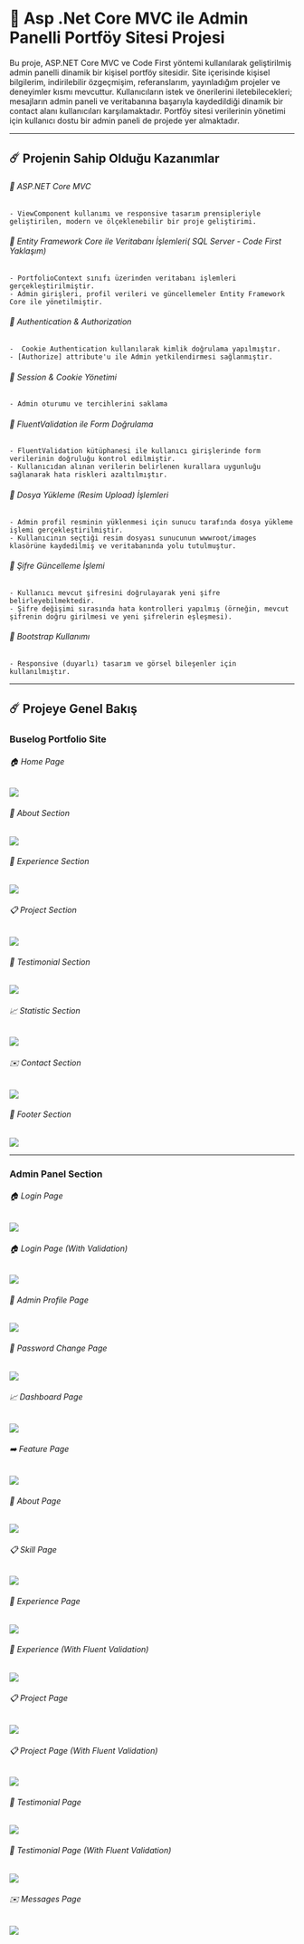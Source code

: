 # 🚀 Asp .Net Core MVC ile Admin Panelli Portföy Sitesi Projesi

Bu proje, ASP.NET Core MVC ve Code First yöntemi kullanılarak geliştirilmiş admin panelli dinamik bir kişisel portföy sitesidir. Site içerisinde kişisel bilgilerim, indirilebilir özgeçmişim, referanslarım, yayınladığım projeler ve deneyimler kısmı mevcuttur. Kullanıcıların istek ve önerilerini iletebilecekleri; mesajların admin paneli ve veritabanına başarıyla kaydedildiği dinamik bir contact alanı kullanıcıları karşılamaktadır. 
Portföy sitesi verilerinin yönetimi için kullanıcı dostu bir admin paneli de projede yer almaktadır.

-----

## ☄️ Projenin Sahip Olduğu Kazanımlar

###### 🌟 ASP.NET Core MVC

    - ViewComponent kullanımı ve responsive tasarım prensipleriyle geliştirilen, modern ve ölçeklenebilir bir proje geliştirimi.
    
###### 🌟 Entity Framework Core ile Veritabanı İşlemleri( SQL Server - Code First Yaklaşım)

    - PortfolioContext sınıfı üzerinden veritabanı işlemleri gerçekleştirilmiştir. 
    - Admin girişleri, profil verileri ve güncellemeler Entity Framework Core ile yönetilmiştir.
    
###### 🌟 Authentication & Authorization 

    -  Cookie Authentication kullanılarak kimlik doğrulama yapılmıştır.
    - [Authorize] attribute'u ile Admin yetkilendirmesi sağlanmıştır.

###### 🌟 Session & Cookie Yönetimi 

    - Admin oturumu ve tercihlerini saklama

###### 🌟 FluentValidation ile Form Doğrulama

    - FluentValidation kütüphanesi ile kullanıcı girişlerinde form verilerinin doğruluğu kontrol edilmiştir.
    - Kullanıcıdan alınan verilerin belirlenen kurallara uygunluğu sağlanarak hata riskleri azaltılmıştır.

###### 🌟 Dosya Yükleme (Resim Upload) İşlemleri

    - Admin profil resminin yüklenmesi için sunucu tarafında dosya yükleme işlemi gerçekleştirilmiştir.
    - Kullanıcının seçtiği resim dosyası sunucunun wwwroot/images klasörüne kaydedilmiş ve veritabanında yolu tutulmuştur.
    
###### 🌟 Şifre Güncelleme İşlemi

    - Kullanıcı mevcut şifresini doğrulayarak yeni şifre belirleyebilmektedir.
    - Şifre değişimi sırasında hata kontrolleri yapılmış (örneğin, mevcut şifrenin doğru girilmesi ve yeni şifrelerin eşleşmesi).

###### 🌟 Bootstrap Kullanımı

    - Responsive (duyarlı) tasarım ve görsel bileşenler için kullanılmıştır.

----- 


## ☄️ Projeye Genel Bakış

### Buselog Portfolio Site

###### 🏠 Home Page

<img src="https://github.com/user-attachments/assets/d3f52eca-e2f7-476a-bafc-6b050e7b35e7" width:700>

###### 🪪 About Section

<img src="https://github.com/user-attachments/assets/4a77e8f3-ca96-43bc-81cc-72211bea44e4" width:700>

###### 🔎 Experience Section

<img src="https://github.com/user-attachments/assets/745447c6-72ba-4f77-9fd3-b9effd26272c" width:700>

###### 📋 Project Section

<img src="https://github.com/user-attachments/assets/03ab2fee-5036-4dba-a465-3b348f05ccf5" width:700>

###### 👤 Testimonial Section

<img src="https://github.com/user-attachments/assets/a108b29e-2387-476c-be70-8f79cd28aa31" width:700>

###### 📈 Statistic Section

<img src="https://github.com/user-attachments/assets/fde7dc43-738c-419d-9921-8214c021efc6" width:700>

###### ✉️ Contact Section

<img src="https://github.com/user-attachments/assets/63da32ad-7b7f-4902-8fad-25ab96452e34" width:700>

###### 🔌 Footer Section

<img src="https://github.com/user-attachments/assets/436b23c4-5a4b-4183-9163-a159d603010d" width:700>


-----

### Admin Panel Section

###### 🏠 Login Page

<img src="https://github.com/user-attachments/assets/fb5111c1-d6cc-4bf1-90ed-55053870fd2a" width:700>

###### 🏠 Login Page (With Validation)

<img src="https://github.com/user-attachments/assets/4134fd1a-cbdb-4d24-b642-f6aa2bf30bbf" width:700>

###### 🔎 Admin Profile Page

<img src="https://github.com/user-attachments/assets/0afbeccc-eda5-4a9b-a198-6e7d680eb3f9" width:700>

###### 🪪 Password Change Page

<img src="https://github.com/user-attachments/assets/4d47ff5e-c2ec-44f6-96f6-a7d919a59234" width:700>

###### 📈 Dashboard Page

<img src="https://github.com/user-attachments/assets/7f5b6788-67f4-4e83-8090-0a939f125ca2" width:700>

###### ➡️ Feature Page

<img src="https://github.com/user-attachments/assets/e338e11f-945c-4ec1-9958-e5c18ca3acae" width:700>

###### 🪪 About Page

<img src="https://github.com/user-attachments/assets/c1af8444-8d59-4443-9da1-4258f651ee47" width:700>

###### 📋 Skill Page

<img src="https://github.com/user-attachments/assets/38e78b4d-0336-4812-a4a6-015eff3b844f" width:700>

###### 🔌 Experience Page

<img src="https://github.com/user-attachments/assets/aba6fe62-d4a0-4823-a676-ca4a59c3b26a" width:700>

###### 🔌 Experience (With Fluent Validation)

<img src="https://github.com/user-attachments/assets/ed26fa14-21d2-4dc0-9a37-d5bd0a195974" width:700>

###### 📋 Project Page

<img src="https://github.com/user-attachments/assets/613a79e6-0bc0-4998-88d1-afa8c8574b1f" width:700>

###### 📋 Project Page (With Fluent Validation)

<img src="https://github.com/user-attachments/assets/31b7e4f3-2c14-4f56-94b0-25f5a999fabc" width:700>

###### 👤 Testimonial Page

<img src="https://github.com/user-attachments/assets/1da8bdc1-94bc-4920-86f8-4e9e74b7670a" width:700>

###### 👤 Testimonial Page (With Fluent Validation)

<img src="https://github.com/user-attachments/assets/854ef88d-c915-47d4-98a3-9ccdb9fa60bf" width:700>

###### ✉️ Messages Page

<img src="https://github.com/user-attachments/assets/471ce660-7732-440b-b8a1-cf6376b0c236" width:700>




